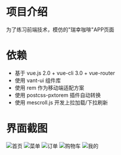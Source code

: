 # 项目介绍
为了练习前端技术，模仿的"瑞幸咖啡"APP页面
# 依赖
- 基于 vue.js 2.0 + vue-cli 3.0 + vue-router
- 使用 vant-ui 组件库
- 使用 rem 作为移动端适配方案
- 使用 postcss-pxtorem 插件自动转换
- 使用 mescroll.js 开发上拉加载/下拉刷新
# 界面截图
![首页](./screenshots/1.png)
![菜单](./screenshots/2.png)
![订单](./screenshots/3.png)
![购物车](./screenshots/4.png)
![我的](./screenshots/5.png)
